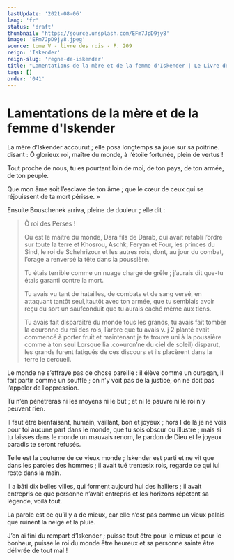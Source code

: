 ```yaml
---
lastUpdate: '2021-08-06'
lang: 'fr'
status: 'draft'
thumbnail: 'https://source.unsplash.com/EFm7JpD9jy8'
image: 'EFm7JpD9jy8.jpeg'
source: tome V - livre des rois - P. 209
reign: 'Iskender'
reign-slug: 'regne-de-iskender'
title: "Lamentations de la mère et de la femme d'Iskender | Le Livre des Rois | Shâhnâmeh"
tags: []
order: '041'
---
```


<!-- LTeX: language=fr -->

# Lamentations de la mère et de la femme d'Iskender

La mère d’Iskender accourut ; elle posa longtemps sa joue sur sa poitrine. disant : Ô glorieux roi, maître du monde, à l’étoile fortunée, plein de vertus !

Tout proche de nous, tu es pourtant loin de moi, de ton pays, de ton armée, de ton peuple.

Que mon âme soit l’esclave de ton âme ; que le cœur de ceux qui se réjouissent de ta mort périsse. »

Ensuite Bouschenek arriva, pleine de douleur ; elle dit :

> Ô roi des Perses !
>
> Où est le maître du monde, Dara fils de Darab, qui avait rétabli l’ordre sur toute la terre et Khosrou, Aschk, Feryan et Four, les princes du Sind, le roi de Schehrizour et les autres rois, dont, au jour du combat, l’orage a renversé la tête dans la poussière.
>
> Tu étais terrible comme un nuage chargé de grêle ; j’aurais dit que-tu étais garanti contre la mort.
>
> Tu avais vu tant de hatailles, de combats et de sang versé, en attaquant tantôt seul,itautôt avec ton armée, que tu semblais avoir reçu du sort un saufconduit que tu aurais caché même aux tiens.
>
> Tu avais fait disparaître du monde tous les grands, tu avais fait tomber la couronne du roi des rois, l’arbre que tu avais v. j 2 planté avait commencé à porter fruit et maintenant je te trouve uni à la poussière comme à ton seul Lorsque lia .co»uron’ne du ciel de soleil) disparut, les grands furent fatigués de ces discours et ils placèrent dans la terre le cercueil.

Le monde ne s’effraye pas de chose pareille : il élève comme un ouragan, il fait partir comme un souffle ; on n’y voit pas de la justice, on ne doit pas l’appeler de l’oppression.

Tu n’en pénétreras ni les moyens ni le but ; et ni le pauvre ni le roi n’y peuvent rien.

Il faut être bienfaisant, humain, vaillant, bon et joyeux ; hors I de là je ne vois pour toi aucune part dans le monde, que tu sois obscur ou illustre ; mais si tu laisses dans le monde un mauvais renom, le pardon de Dieu et le joyeux paradis te seront refusés.

Telle est la coutume de ce vieux monde ; Iskender est parti et ne vit que dans les paroles des hommes ; il avait tué trentesix rois, regarde ce qui lui reste dans la main.

Il a bâti dix belles villes, qui forment aujourd’hui des halliers ; il avait entrepris ce que personne n’avait entrepris et les horizons répètent sa légende, voilà tout.

La parole est ce qu’il y a de mieux, car elle n’est pas comme un vieux palais que ruinent la neige et la pluie.

J’en ai fini du rempart d’Iskender ; puisse tout être pour le mieux et pour le bonheur, puisse le roi du monde être heureux et sa personne sainte être délivrée de tout mal !
